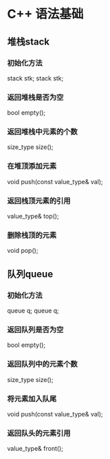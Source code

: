 # C++ 语法基础
## 堆栈stack
### 初始化方法
stack<int> stk;
stack<string> stk;
### 返回堆栈是否为空
bool empty();
### 返回堆栈中元素的个数
size_type size();
### 在堆顶添加元素
void push(const value_type& val);
### 返回栈顶元素的引用
value_type& top();
### 删除栈顶的元素
void pop();
## 队列queue
### 初始化方法
queue<int> q;
queue<string> q;
### 返回队列是否为空
bool empty();
### 返回队列中的元素个数
size_type size();
### 将元素加入队尾
void push(const value_type& val);
### 返回队头的元素引用
value_type& front();